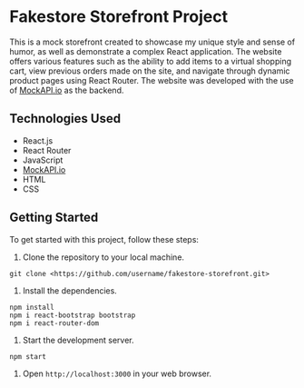 # Fakestore Storefront Project

This is a mock storefront created to showcase my unique style and sense of humor, as well as demonstrate a complex React application. The website offers various features such as the ability to add items to a virtual shopping cart, view previous orders made on the site, and navigate through dynamic product pages using React Router. The website was developed with the use of [MockAPI.io](http://mockapi.io/) as the backend.

## Technologies Used

- React.js
- React Router
- JavaScript
- [MockAPI.io](http://mockapi.io/)
- HTML
- CSS

## Getting Started

To get started with this project, follow these steps:

1. Clone the repository to your local machine.

```
git clone <https://github.com/username/fakestore-storefront.git>

```

1. Install the dependencies.

```
npm install
npm i react-bootstrap bootstrap
npm i react-router-dom

```

1. Start the development server.

```
npm start

```

1. Open `http://localhost:3000` in your web browser.
